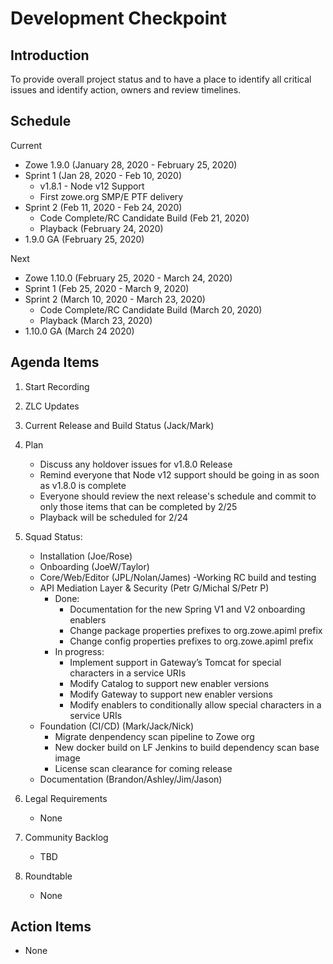 # Development Checkpoint

Introduction
------------
To provide overall project status and to have a place to identify all critical issues and identify action, owners and review timelines.

Schedule
--------

Current
- Zowe 1.9.0 (January 28, 2020 - February 25, 2020)
- Sprint 1 (Jan 28, 2020 - Feb 10, 2020)
    - v1.8.1 - Node v12 Support
    - First zowe.org SMP/E PTF delivery
- Sprint 2 (Feb 11, 2020 - Feb 24, 2020)
    - Code Complete/RC Candidate Build (Feb 21, 2020)
    - Playback (February 24, 2020)
- 1.9.0 GA (February 25, 2020)

Next
- Zowe 1.10.0 (February 25, 2020 - March 24, 2020)
- Sprint 1 (Feb 25, 2020 - March 9, 2020)
- Sprint 2 (March 10, 2020 - March 23, 2020)
    - Code Complete/RC Candidate Build (March 20, 2020)
    - Playback (March 23, 2020)
- 1.10.0 GA (March 24 2020)

Agenda Items
------------
1. Start Recording
2. ZLC Updates
3. Current Release and Build Status (Jack/Mark)
4. Plan
     - Discuss any holdover issues for v1.8.0 Release
     - Remind everyone that Node v12 support should be going in as soon as v1.8.0 is complete
     - Everyone should review the next release's schedule and commit to only those items that can be completed by 2/25
     - Playback will be scheduled for 2/24
5. Squad Status:
    - Installation (Joe/Rose)
    - Onboarding (JoeW/Taylor)
    - Core/Web/Editor (JPL/Nolan/James)
        -Working RC build and testing 
    - API Mediation Layer & Security (Petr G/Michal S/Petr P)
      - Done:    
        - Documentation for the new Spring V1 and V2 onboarding enablers                   
        - Change package properties prefixes to org.zowe.apiml prefix 
        - Change config properties prefixes to org.zowe.apiml prefix        
      - In progress:
        - Implement support in Gateway’s Tomcat for special characters in a service URIs      
        - Modify Catalog to support new enabler versions
        - Modify Gateway to support new enabler versions
        - Modify enablers to conditionally allow special characters in a service URIs        
    - Foundation (CI/CD) (Mark/Jack/Nick)
      - Migrate denpendency scan pipeline to Zowe org
      - New docker build on LF Jenkins to build dependency scan base image
      - License scan clearance for coming release
    - Documentation (Brandon/Ashley/Jim/Jason)

6. Legal Requirements
    - None

7. Community Backlog
    - TBD
8. Roundtable
    - None

Action Items
------------
- None
